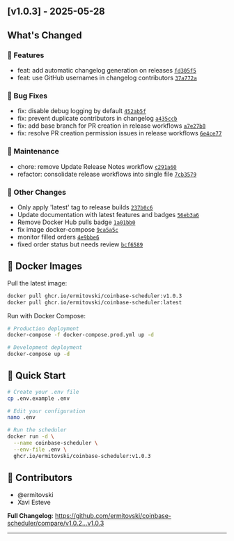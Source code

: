 ## [v1.0.3] - 2025-05-28

## What's Changed

### 🚀 Features
- feat: add automatic changelog generation on releases [`fd305f5`](https://github.com/ermitovski/coinbase-scheduler/commit/fd305f5)
- feat: use GitHub usernames in changelog contributors [`37a772a`](https://github.com/ermitovski/coinbase-scheduler/commit/37a772a)

### 🐛 Bug Fixes
- fix: disable debug logging by default [`452ab5f`](https://github.com/ermitovski/coinbase-scheduler/commit/452ab5f)
- fix: prevent duplicate contributors in changelog [`a435ccb`](https://github.com/ermitovski/coinbase-scheduler/commit/a435ccb)
- fix: add base branch for PR creation in release workflows [`a7e27b8`](https://github.com/ermitovski/coinbase-scheduler/commit/a7e27b8)
- fix: resolve PR creation permission issues in release workflows [`6e4ce77`](https://github.com/ermitovski/coinbase-scheduler/commit/6e4ce77)

### 🔧 Maintenance
- chore: remove Update Release Notes workflow [`c291a60`](https://github.com/ermitovski/coinbase-scheduler/commit/c291a60)
- refactor: consolidate release workflows into single file [`7cb3579`](https://github.com/ermitovski/coinbase-scheduler/commit/7cb3579)

### 📝 Other Changes
- Only apply 'latest' tag to release builds [`237b0c6`](https://github.com/ermitovski/coinbase-scheduler/commit/237b0c6)
- Update documentation with latest features and badges [`56eb3a6`](https://github.com/ermitovski/coinbase-scheduler/commit/56eb3a6)
- Remove Docker Hub pulls badge [`1a01bb0`](https://github.com/ermitovski/coinbase-scheduler/commit/1a01bb0)
- fix image docker-compose [`9ca5a5c`](https://github.com/ermitovski/coinbase-scheduler/commit/9ca5a5c)
- monitor filled orders [`4e9bbe6`](https://github.com/ermitovski/coinbase-scheduler/commit/4e9bbe6)
- fixed order status but needs review [`bcf6589`](https://github.com/ermitovski/coinbase-scheduler/commit/bcf6589)


## 🐳 Docker Images

Pull the latest image:
```bash
docker pull ghcr.io/ermitovski/coinbase-scheduler:v1.0.3
docker pull ghcr.io/ermitovski/coinbase-scheduler:latest
```

Run with Docker Compose:
```bash
# Production deployment
docker-compose -f docker-compose.prod.yml up -d

# Development deployment
docker-compose up -d
```

## 🚀 Quick Start

```bash
# Create your .env file
cp .env.example .env

# Edit your configuration
nano .env

# Run the scheduler
docker run -d \
  --name coinbase-scheduler \
  --env-file .env \
  ghcr.io/ermitovski/coinbase-scheduler:v1.0.3
```

## 👥 Contributors

- @ermitovski
- Xavi Esteve

**Full Changelog**: https://github.com/ermitovski/coinbase-scheduler/compare/v1.0.2...v1.0.3

---

